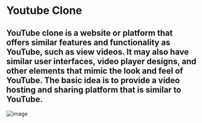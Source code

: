 # Youtube Clone

## YouTube clone is a website or platform that offers similar features and functionality as YouTube, such as view videos. It may also have similar user interfaces, video player designs, and other elements that mimic the look and feel of YouTube. The basic idea is to provide a video hosting and sharing platform that is similar to YouTube.

![image](https://user-images.githubusercontent.com/65185652/216831351-0a1c5f45-00e7-4995-9fb2-5d8af2ab1caa.png)
